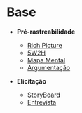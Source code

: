 # Base

- **Pré-rastreabilidade**
    - [Rich Picture](../preTraceability/RichPicture.md)
    - [5W2H](../preTraceability/5W2H.md)
    - [Mapa Mental](../preTraceability/MapaMental.md)
    - [Argumentação](../preTraceability/Argumentacao.md)
  
- **Elicitação**
    - [StoryBoard](../Elicitation/StoryBoard.md)
    - [Entrevista](../Elicitation/Entrevista.md)